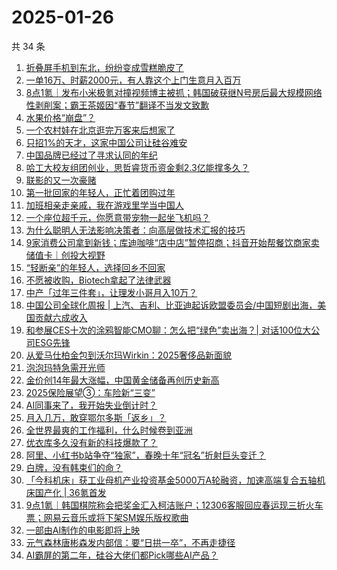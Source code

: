 # 2025-01-26

共 34 条

<!-- BEGIN 36KR -->
<!-- 最后更新时间 2025-01-26 11:16:43 +0800 -->
1. [折叠屏手机到东北，纷纷变成雪糕脆皮了](https://36kr.com/p/3137945188784646)
1. [一单16万、时薪2000元，有人靠这个上门生意月入百万](https://36kr.com/p/3137516423354888)
1. [8点1氪｜发布小米极氪对撞视频博主被抓；韩国破获继N号房后最大规模网络性剥削案；霸王茶姬因“春节”翻译不当发文致歉](https://36kr.com/p/3138831580257024)
1. [水果价格“崩盘”？](https://36kr.com/p/3136753328872192)
1. [一个农村娃在北京逛完万客来后想家了](https://36kr.com/p/3137506266176004)
1. [只招1%的天才，这家中国公司让硅谷难安](https://36kr.com/p/3138880574832385)
1. [中国品牌已经过了寻求认同的年纪](https://36kr.com/p/3137423937289730)
1. [哈工大校友组团创业，思哲睿货币资金剩2.3亿能撑多久？](https://36kr.com/p/3137465992101383)
1. [联影的又一次豪赌](https://36kr.com/p/3137398589643269)
1. [第一批回家的年轻人，正忙着团购过年](https://36kr.com/p/3136693854732037)
1. [加班相亲走亲戚，我在游戏里学当中国人](https://36kr.com/p/3137457833908737)
1. [一个座位超千元，你愿意带宠物一起坐飞机吗？](https://36kr.com/p/3137492235328258)
1. [为什么聪明人无法影响决策者：向高层做技术汇报的技巧](https://36kr.com/p/3113520574696964)
1. [9家消费公司拿到新钱；库迪咖啡“店中店”暂停招商；抖音开始帮餐饮商家卖储值卡｜创投大视野](https://36kr.com/p/3136359374100993)
1. [“轻断亲”的年轻人，选择回乡不回家](https://36kr.com/p/3138882149138183)
1. [不愿被收购，Biotech拿起了法律武器](https://36kr.com/p/3136691211459330)
1. [中产「过年三件套」，让理发小哥月入10万？](https://36kr.com/p/3138911812721157)
1. [中国公司全球化周报 | 上汽、吉利、比亚迪起诉欧盟委员会/中国短剧出海，美国贡献六成收入](https://36kr.com/p/3137462957873924)
1. [和参展CES十次的涂鸦智能CMO聊：怎么把“绿色”卖出海？| 对话100位大公司ESG先锋](https://36kr.com/p/3137664089463300)
1. [从爱马仕柏金包到沃尔玛Wirkin：2025奢侈品新面貌](https://36kr.com/p/3137817944562178)
1. [泡泡玛特急需开光师](https://36kr.com/p/3137702150855169)
1. [金价创14年最大涨幅，中国黄金储备再创历史新高](https://36kr.com/p/3136758880147972)
1. [2025保险展望➂：车险新“三变”](https://36kr.com/p/3136758966065664)
1. [AI同事来了，我开始失业倒计时？](https://36kr.com/p/3136708018149890)
1. [月入几万，敢穿鄂尔多斯「返乡」？](https://36kr.com/p/3137456479820552)
1. [全世界最爽的工作福利，什么时候卷到亚洲](https://36kr.com/p/3136765055113728)
1. [优衣库多久没有新的科技爆款了？](https://36kr.com/p/3133443722681088)
1. [阿里、小红书b站争夺“独家”，春晚十年“冠名”折射巨头变迁？](https://36kr.com/p/3136775192369671)
1. [白牌，没有韩束们的命？](https://36kr.com/p/3136718688786949)
1. [「今科机床」获工业母机产业投资基金5000万A轮融资，加速高端复合五轴机床国产化 | 36氪首发](https://36kr.com/p/3136686338677257)
1. [9点1氪｜韩国棋院称会把奖金汇入柯洁账户；12306客服回应春运现三折火车票；网易云音乐或将下架SM娱乐版权歌曲](https://36kr.com/p/3137442040912641)
1. [一部由AI制作的电影即将上映](https://36kr.com/p/3122630931585026)
1. [元气森林唐彬森发内部信：要“日拱一卒”，不再走捷径](https://36kr.com/p/3136709948086784)
1. [AI霸屏的第二年，硅谷大佬们都Pick哪些AI产品？](https://36kr.com/p/3136808365955588)
<!-- END 36KR -->